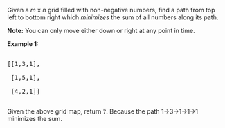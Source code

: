 
Given a *m* x *n* grid filled with non-negative numbers, find a path from top left to bottom right which *minimizes* the sum of all numbers along its path.

**Note:** You can only move either down or right at any point in time.

**Example 1:**<br />
<pre>
[[1,3,1],
 [1,5,1],
 [4,2,1]]
</pre>
Given the above grid map, return `7`. Because the path 1&rarr;3&rarr;1&rarr;1&rarr;1 minimizes the sum.

